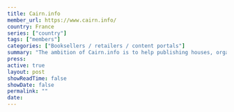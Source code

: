 ```yaml
---
title: Cairn.info 
member_url: https://www.cairn.info/
country: France
series: ["country"] 
tags: ["members"]
categories: ["Booksellers / retailers / content portals"]
summary: "The ambition of Cairn.info is to help publishing houses, organizations or associations in charge of French-speaking humanities publications to manage the coexistence of paper and digital formats."
press:
active: true
layout: post
showReadTime: false
showDate: false
permalink: ""
date: 
---
```

